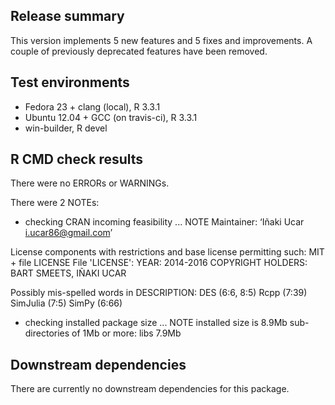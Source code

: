 ## Release summary

This version implements 5 new features and 5 fixes and improvements. A couple of previously deprecated features have been removed.

## Test environments

* Fedora 23 + clang (local), R 3.3.1
* Ubuntu 12.04 + GCC (on travis-ci), R 3.3.1
* win-builder, R devel

## R CMD check results

There were no ERRORs or WARNINGs.

There were 2 NOTEs:

* checking CRAN incoming feasibility ... NOTE
Maintainer: ‘Iñaki Ucar <i.ucar86@gmail.com>’

License components with restrictions and base license permitting such:
  MIT + file LICENSE
File 'LICENSE':
  YEAR: 2014-2016
  COPYRIGHT HOLDERS: BART SMEETS, IÑAKI UCAR

Possibly mis-spelled words in DESCRIPTION:
  DES (6:6, 8:5)
  Rcpp (7:39)
  SimJulia (7:5)
  SimPy (6:66)

* checking installed package size ... NOTE
  installed size is  8.9Mb
  sub-directories of 1Mb or more:
    libs   7.9Mb

## Downstream dependencies

There are currently no downstream dependencies for this package.
